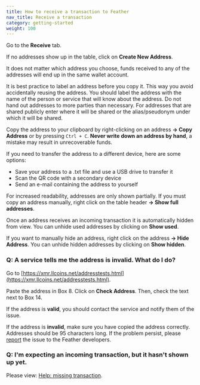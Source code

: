 ```yaml
---
title: How to receive a transaction to Feather
nav_title: Receive a transaction
category: getting-started
weight: 100
---
```


Go to the **Receive** tab.

If no addresses show up in the table, click on **Create New Address**.

It does not matter which address you choose, funds received to any of the addresses will end up in the same wallet account.

It is best practice to label an address before you copy it. This way you avoid accidentally reusing the address. You should label the address with the name of the person or service that will know about the address. Do not hand out addresses to more parties than necessary. For addresses that are shared publicly enter where it will be shared or the alias/pseudonym under which it will be shared.

Copy the address to your clipboard by right-clicking on an address **→ Copy Address** or by pressing `Ctrl + C`. **Never write down an address by hand**, a mistake may result in unrecoverable funds.

If you need to transfer the address to a different device, here are some options:

- Save your address to a .txt file and use a USB drive to transfer it
- Scan the QR code with a secondary device
- Send an e-mail containing the address to yourself

For increased readability, addresses are only shown partially. If you must copy an address manually, right click on the table header **→ Show full addresses**. 

Once an address receives an incoming transaction it is automatically hidden from view. You can unhide used addresses by clicking on **Show used**.

If you want to manually hide an address, right click on the address **→ Hide Address**. You can unhide hidden addresses by clicking on **Show hidden**.

### Q: A service tells me the address is invalid. What do I do?

Go to [https://xmr.llcoins.net/addresstests.html](https://xmr.llcoins.net/addresstests.html).

Paste the address in Box 8. Click on **Check Address**. Then, check the text next to Box 14.

If the address is **valid**, you should contact the service and notify them of the issue.

If the address is **invalid**, make sure you have copied the address correctly. Addresses should be 95 characters long. If the problem persist, please [report](report-an-issue) the issue to the Feather developers.

### Q: I'm expecting an incoming transaction, but it hasn't shown up yet.

Please view: [Help: missing transaction](missing-tx).
